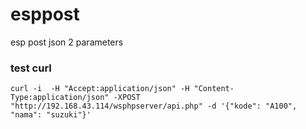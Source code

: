 # esppost
esp post json 2 parameters

### test curl
```
curl -i  -H "Accept:application/json" -H "Content-Type:application/json" -XPOST "http://192.168.43.114/wsphpserver/api.php" -d '{"kode": "A100", "nama": "suzuki"}'
```
